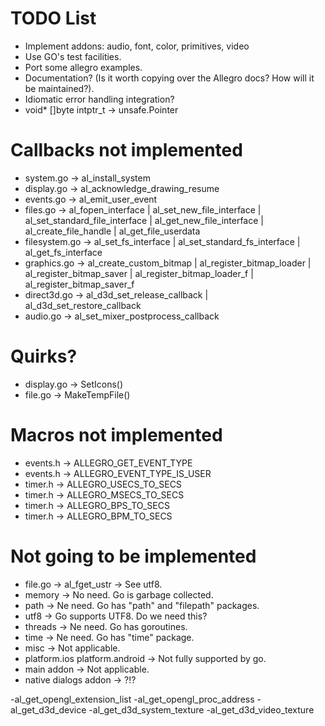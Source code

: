 TODO List
=========
* Implement addons: audio, font, color, primitives, video
* Use GO's test facilities.
* Port some allegro examples.
* Documentation? (Is it worth copying over the Allegro docs? How will it be maintained?).
* Idiomatic error handling integration?
* void* []byte intptr_t -> unsafe.Pointer

Callbacks not implemented
=========================
* system.go -> al_install_system
* display.go -> al_acknowledge_drawing_resume
* events.go -> al_emit_user_event
* files.go -> al_fopen_interface | al_set_new_file_interface | al_set_standard_file_interface | al_get_new_file_interface | al_create_file_handle | al_get_file_userdata
* filesystem.go -> al_set_fs_interface | al_set_standard_fs_interface | al_get_fs_interface
* graphics.go -> al_create_custom_bitmap | al_register_bitmap_loader | al_register_bitmap_saver | al_register_bitmap_loader_f | al_register_bitmap_saver_f
* direct3d.go -> al_d3d_set_release_callback | al_d3d_set_restore_callback
* audio.go -> al_set_mixer_postprocess_callback

Quirks?
=======
* display.go -> SetIcons()
* file.go -> MakeTempFile()

Macros not implemented
======================
* events.h -> ALLEGRO_GET_EVENT_TYPE
* events.h -> ALLEGRO_EVENT_TYPE_IS_USER
* timer.h -> ALLEGRO_USECS_TO_SECS
* timer.h -> ALLEGRO_MSECS_TO_SECS
* timer.h -> ALLEGRO_BPS_TO_SECS
* timer.h -> ALLEGRO_BPM_TO_SECS

Not going to be implemented
===========================
* file.go -> al_fget_ustr -> See utf8.
* memory -> No need. Go is garbage collected.
* path -> Ne need. Go has "path" and "filepath" packages.
* utf8 -> Go supports UTF8. Do we need this?
* threads -> Ne need. Go has goroutines.
* time -> Ne need. Go has "time" package.
* misc -> Not applicable.
* platform.ios platform.android -> Not fully supported by go.
* main addon -> Not applicable.
* native dialogs addon -> ?!?

-al_get_opengl_extension_list
-al_get_opengl_proc_address
-al_get_d3d_device
-al_get_d3d_system_texture
-al_get_d3d_video_texture
